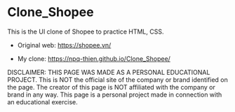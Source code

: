# Clone_Shopee

This is the UI clone of Shopee to practice HTML, CSS.

* Original web: https://shopee.vn/

* My clone: https://npq-thien.github.io/Clone_Shopee/


DISCLAIMER: THIS PAGE WAS MADE AS A PERSONAL EDUCATIONAL PROJECT. This is NOT the official site of the company or brand identified on the page. The creator of this page is NOT affiliated with the company or brand in any way. This page is a personal project made in connection with an educational exercise.
